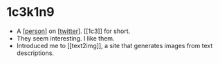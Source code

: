 # 1c3k1n9

- A [[person]] on [[twitter]]. [[1c3]] for short.
- They seem interesting. I like them.
- Introduced me to [[text2img]], a site that generates images from text descriptions.


[//begin]: # "Autogenerated link references for markdown compatibility"
[person]: person "Person"
[twitter]: twitter "Twitter"
[//end]: # "Autogenerated link references"